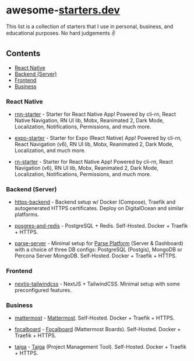 # awesome-[starters.dev](https://starters.dev)

This list is a collection of starters that I use in personal, business, and educational purposes. No hard judgements ✌️

## Contents

- [React Native](#react-native)
- [Backend (Server)](#backend-server)
- [Frontend](#frontend)
- [Business](#business)

### React Native

- [rnn-starter](https://github.com/kanzitelli/rnn-starter) - Starter for React Native App! Powered by cli-rn, React Native Navigation, RN UI lib, Mobx, Reanimated 2, Dark Mode, Localization, Notifications, Permissions, and much more.

- [expo-starter](https://github.com/kanzitelli/expo-starter) - Starter for Expo (React Native) App! Powered by cli-rn, React Navigation (v6), RN UI lib, Mobx, Reanimated 2, Dark Mode, Localization, and much more.

- [rn-starter](https://github.com/kanzitelli/rn-starter) - Starter for React Native App! Powered by cli-rn, React Navigation (v6), RN UI lib, Mobx, Reanimated 2, Dark Mode, Localization, Notifications, Permissions, and much more.

### Backend (Server)

- [https-backend](https://github.com/starters-dev/https-backend) - Backend setup w/ Docker (Compose), Traefik and autogenerated HTTPS certificates. Deploy on DigitalOcean and similar platforms.

- [posgres-and-redis](https://github.com/starters-dev/postgres-and-redis) - PostgreSQL + Redis. Self-Hosted. Docker + Traefik + HTTPS.

- [parse-server](https://github.com/starters-dev/parse-server) - Minimal setup for [Parse Platform](https://parseplatform.org/) (Server & Dashboard) with a choice of three DB configs: PostgreSQL (Postgis), MongoDB or Percona Server MongoDB. Self-Hosted. Docker + Traefik + HTTPS.

### Frontend

- [nextjs-tailwindcss](https://github.com/starters-dev/nextjs-tailwindcss) - NextJS + TailwindCSS. Minimal setup with some preconfigured features.

### Business

- [mattermost](https://github.com/starters-dev/mattermost) - [Mattermost](https://mattermost.com). Self-Hosted. Docker + Traefik + HTTPS.

- [focalboard](https://github.com/starters-dev/focalboard) - [Focalboard](https://focalboard.com) (Mattermost Boards). Self-Hosted. Docker + Traefik + HTTPS.

- [taiga](https://github.com/starters-dev/taiga) - [Taiga](https://www.taiga.io) (Project Management Tool). Self-Hosted. Docker + Traefik + HTTPS.
